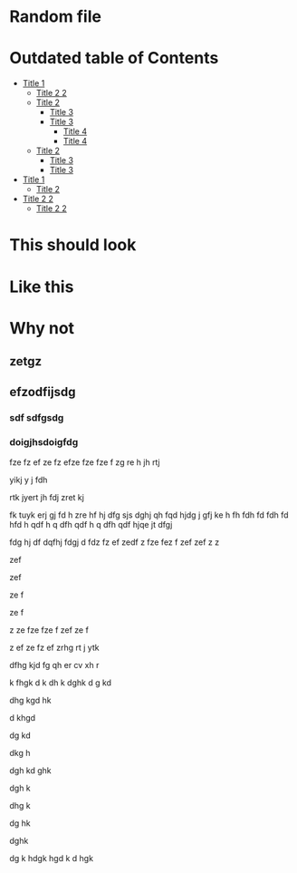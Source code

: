 # Random file

[](mdtoc)
# Outdated table of Contents

* [Title 1](#title-1)
	* [Title 2 2](#title-2-2)
	* [Title 2](#title-2)
		* [Title 3](#title-3)
		* [Title 3](#title-3-1)
			* [Title 4](#title-4)
			* [Title 4](#title-4-1)
	* [Title 2](#title-2-1)
		* [Title 3](#title-3-2)
		* [Title 3](#title-3-3)
* [Title 1](#title-1-1)
	* [Title 2](#title-2-3)
* [Title 2 2](#title-2-2-1)
	* [Title 2 2](#title-2-2-2)
[](/mdtoc)

# This should look

# Like this
 
# Why not

## zetgz

## efzodfijsdg

### sdf sdfgsdg

### doigjhsdoigfdg

fze
fz
ef
ze
fz
efze
fze
fze
f
zg
re
h
jh
rtj

yikj
y
j
fdh

rtk
jyert
jh
fdj
zret
kj

fk
tuyk
erj
gj
fd
h
zre
hf
hj
dfg
sjs
dghj
qh
fqd
hjdg
j
gfj
ke
h
fh
fdh
fd fdh 
fd
 hfd
h qdf
h q
dfh
 qdf
h q
dfh
qdf
hjqe
jt
dfgj
 
fdg hj
df
 dqfhj 
fdgj 
d
fdz
fz
ef
zedf
z
fze
fez
f
zef
zef
z
z

zef

zef

ze
f

ze
f

z
ze
fze
fze
f
zef
ze
f

z
ef
ze
fz
ef
zrhg
rt
j
ytk


dfhg
kjd
fg
qh
er
cv
xh
r



k
fhgk
d
k
dh
k
dghk
d
g
kd


dhg
kgd
hk

d
khgd

dg
kd

dkg
h

dgh
kd
ghk


dgh
k


dhg
k


dg
hk


dghk

dg
k
hdgk
hgd
k
d
hgk